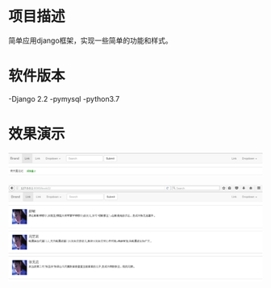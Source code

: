 # 项目描述
简单应用django框架，实现一些简单的功能和样式。

# 软件版本

-Django 2.2
-pymysql
-python3.7


# 效果演示
![](./img/Screenshot%20from%202019-09-21%2016-24-01.png)

![](./img/Screenshot%20from%202019-09-21%2016-24-10.png)
